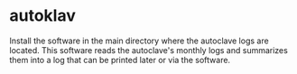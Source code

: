 # autoklav
Install the software in the main directory where the autoclave logs are located. 
This software reads the autoclave's monthly logs and summarizes them into a log that can be printed later or via the software.
